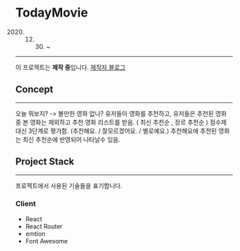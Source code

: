 # TodayMovie
2020. 12. 30. ~
---
이 프로젝트는 **제작 중**입니다.
[제작자 블로그](https://ryuwoongstory.tistory.com/)

## Concept
---
오늘 뭐보지? -> 볼만한 영화 없나?
유저들이 영화를 추천하고, 유저들은 추천된 영화 중 본 영화는 제외하고 추천 영화 리스트를 받음. ( 최신 추천순 , 장르 추천순 )
점수제 대신 3단계로 평가함. (추천해요. / 잘모르겠어요. / 별로예요.)
추천해요에 추천된 영화는 최신 추천순에 반영되어 나타날수 있음.

## Project Stack
---
프로젝트에서 사용된 기술들을 표기합니다.

### Client
- React
- React Router
- emtion
- Font Awesome
